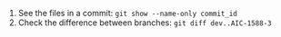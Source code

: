 1. See the files in a commit: `git show --name-only commit_id`
2. Check the difference between branches: `git diff dev..AIC-1588-3`
